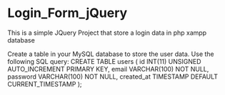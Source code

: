 # Login_Form_jQuery
This is a simple JQuery Project that store a login data in php xampp database

Create a table in your MySQL database to store the user data. Use the following SQL query:
CREATE TABLE users (
    id INT(11) UNSIGNED AUTO_INCREMENT PRIMARY KEY,
    email VARCHAR(100) NOT NULL,
    password VARCHAR(100) NOT NULL,
    created_at TIMESTAMP DEFAULT CURRENT_TIMESTAMP
);
